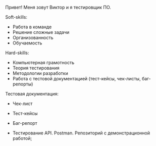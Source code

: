 Привет!
Меня зовут Виктор и я тестировщик ПО.

Soft-skills:
- Работа в команде
- Решение сложные задачи
- Организованность
- Обучаемость

Hard-skills:
- Компьютерная грамотность
- Теория тестирования
- Методологии разработки
- Работа с тестовой документацией (тест-кейсы, чек-листы, баг-репорты)


Тестовая документация:
- Чек-лист
- Тест-кейсы
- Баг-репорт


- Тестирование API. Postman. Репозиторий с демонстрационной работой;
